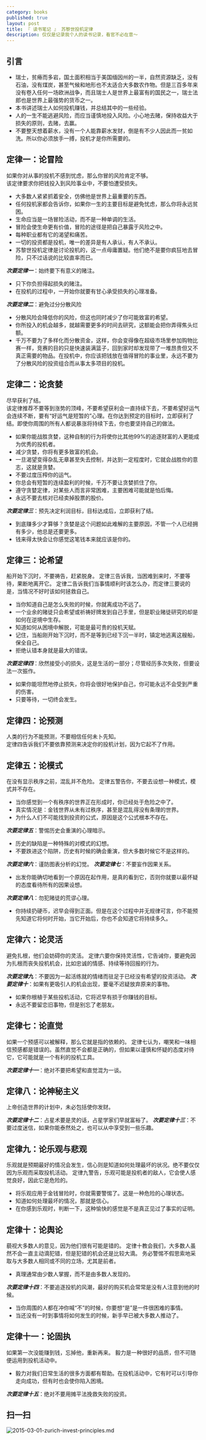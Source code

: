 ```yaml
---
category: books
published: true
layout: post
title: 『 读书笔记 』 苏黎世投机定律
description: 仅仅是记录我个人的读书记录，看官不必在意～
---  
```


## 引言    

- 瑞士，贫瘠而多岩，国土面积相当于美国缅因州的一半，自然资源缺乏，没有石油，没有煤炭，甚至气候和地形也不太适合大多数农作物。但是三百多年来没有卷入任何一场欧洲战争，而且瑞士人是世界上最富有的国民之一，瑞士法郎也是世界上最强势的货币之一。
- 本书讲述瑞士人如何投机赚钱，并总结其中的一些经验。
- 人的一生不能逃避风险，而应当谨慎地投入风险。小心地去赌，保持收益大于损失的原则，去赌，去赢。
- 不要整天想着薪水，没有一个人能靠薪水发财，倒是有不少人因此而一贫如洗。所以你必须放手一搏，投机才是你所需要的。

## 定律一：论冒险 

如果你对从事的投机不感到忧虑，那么你冒的风险肯定不够。  
该定律要求你把钱投入到风险事业中，不要怕遭受损失。

- 大多数人紧紧抓着安全，仿佛他是世界上最重要的东西。
- 任何投机家都会告诉你，如果你一生的主要目标是避免忧虑，那么你将永远贫困。
- 生命应当是一场冒险活动，而不是一种单调的生活。
- 冒险会使生命更有价值，冒险的途径是把自己暴露于风险之中。
- 每种职业都有它的渴望和痛苦。
- 一切的投资都是投机，唯一的差异是有人承认，有人不承认。
- 苏黎世投机定律是讨论投机的，这一点毋庸置疑。他们绝不是要你疯狂地去冒险，只不过话说的比较直率而已。

***次要定律一***：始终要下有意义的赌注。

- 只下你负担得起损失的赌注。
- 在投机的过程中，一开始你就要有甘心承受损失的心理准备。

***次要定律二***：避免过分分散风险

- 分散风险会降低你的风险，但这也同时减少了你可能致富的希望。
- 你所投入的机会越多，就越需要更多的时间去研究，这额能会把你弄得焦头烂额。
- 千万不要为了多样化而分散资金，这样，你会变得像在超级市场里参加购物比赛一样，竞赛的目的只是快速装满篮子，回到家时却发现带了一堆昂贵但又不真正需要的物品。在投机中，你应该把钱放在值得冒险的事业里，永远不要为了分散风险的投资组合而从事太多项目的投机。

## 定律二：论贪婪

尽早获利了结。   
该定律推荐不要等到涨势的顶峰，不要希望获利会一直持续下去，不要希望好运气会连续不断，要有“好运气是短暂的”心理。在你达到预定的目标时，立即获利了结。即使你周围的所有人都说暴涨将持续下去，你也要坚持自己的做法。  

- 如果你能战胜贪婪，这种自制的行为将使你比其他99%的追逐财富的人更能成为优秀的投机者。
- 减少贪婪，你将有更多致富的机会。
- 一旦渴望变得杂乱无章甚至失去控制，并达到一定程度时，它就会战胜你的意志，这就是贪婪。
- 不要过度压榨你的运气。
- 你总会有短暂的连续盈利的时候，千万不要让贪婪抓住了你。
- 遵守贪婪定律，对某些人而言非常困难，主要困难可能就是怕后悔。
- 永远不要去核对已经卖掉股票的股价。

***次要定律三***：预先决定利润目标，目标达成后，立即获利了结。

- 到底赚多少才算够？贪婪是这个问题如此难解的主要原因，不管一个人已经拥有多少，他总是还要更多。
- 钱来得太快会让你感觉这笔钱本来就应该是你的。

## 定律三：论希望  

船开始下沉时，不要祷告，赶紧脱身。
定律三告诉我，当困难到来时，不要等待，果断地离开它。
定律二告诉我们当事情顺利时该怎么办，而定律三要说的是，当情况不好时该如何拯救自己。

- 当你知道自己是怎么失败的时候，你就离成功不远了。
- 一个业余的赌徒只会希望或祈祷好牌发到自己手里，但是职业赌徒研究的却是如何在逆境中生存。
- 知道如何从困境中解脱，可能是最可贵的投机天赋。
- 记住，当船刚开始下沉时，而不是等到已经下沉一半时，镇定地逃离这艘船，保全自己。
- 拒绝认错本身就是最大的错误。

***次要定律四***：欣然接受小的损失，这是生活的一部分；尽管经历多次失败，但要设法一次振作。

- 如果你能坦然地停止损失，你将会很好地保护自己，你可能永远不会受到严重的伤害。
- 只要等待，一切终会发生。

## 定律四：论预测

人类的行为不能预测，不要相信任何未卜先知。  
定律四告诉我们不要依靠预测来决定你的投机计划，因为它起不了作用。

## 定律五：论模式

在没有显示秩序之前，混乱并不危险。
定律五警告你，不要去设想一种模式，模式并不存在。

- 当你感觉到一个有秩序的世界正在形成时，你已经处于危险之中了。
- 真实情况是：金钱世界从未有过秩序，甚至是混乱得没有条理的世界。
- 为什么人们不可能找到投资的公式，原因是这个公式根本不存在。

***次要定律五***：警惕历史会重演的心理暗示。

- 历史的缺陷是一种特殊的对模式的幻想。
- 不要跌进这个陷阱，历史有时候的确会重演，但大多数时候它不是这样的。

***次要定律六***：谨防图表分析的幻觉。
***次要定律七***：不要妄作因果关系。

- 出发你能确切地看到一个原因在起作用，是真的看到它，否则你就要以最怀疑的态度看待所有的因果设想。

***次要定律八***：勿犯赌徒的荒谬心理。

- 你持续扔硬币，迟早会得到正面。但是在这个过程中并无规律可言，你不能预先知道它将何时开始，当它开始后，你也不会知道它将持续多久。


## 定律六：论灵活

避免扎根，他们会妨碍你的灵活。
定律六要你保持灵活性，它告诫你，要避免因为扎根而丧失投机机会，比如忠诚的情感、持续等待回报的行为。

***次要定律九***：不要因为一起活练就的情绪而驻足于已经没有希望的投资活动。
***次要定律十***：如果有更吸引人的机会出现，要毫不迟疑放弃原来的事物。

- 如果你根植于某些投机活动，它将迟早有损于你赚钱的目标。
- 永远不要留恋旧事物，但是别忘了老朋友。


## 定律七：论直觉

如果一个预感可以被解释，那么它就是指的依赖的。
定律七认为，嘲笑和一味相信预感都是错误的。虽然直觉不会都是正确的，但如果以谨慎和怀疑的态度对待它，它可能就是一个有利的投机工具。

***次要定律十一***：绝对不要把希望和直觉混为一谈。


## 定律八：论神秘主义

上帝创造世界的计划中，未必包括使你发财。

***次要定律十二***：占星术要是灵的话，占星学家们早就富裕了。
***次要定律十三***：不要过度迷信，如果你能泰然处之，也可以从中享受到一些乐趣。

## 定律九：论乐观与悲观

乐观就是预期最好的情况会发生，信心则是知道如何处理最坏的状况。绝不要仅仅因为乐观而采取投机活动。
定律九警告，乐观可能是投机者的敌人，它会使人感觉良好，因此它是危险的。

- 将乐观应用于金钱冒险时，你就需要警惕了。这是一种危险的心理状态。
- 知道如何处理最坏的情况，那就是信心。
- 在你感到乐观时，判断一下，这种愉快的感觉是不是真正见过了事实的证明。

## 定律十：论舆论

藐视大多数人的意见，因为他们很有可能是错的。
定律十教会我们，大多数人虽然不会一直主动滴犯错，但是犯错的机会还是比较大滴。
务必警惕不假思索地采取与大多数人相同或不同的立场，尤其是前者。

- 真理通常由少数人掌握，而不是由多数人发现的。

***次要定律十四***：不要追逐投机的风潮，最好的购买机会常常是没有人注意到他的时候。

- 当你周围的人都在冲你喊“不”的时候，你要想“是”是一件很困难的事情。
- 当还没有一时到事情将如何发生的时候，新手早已被大多数人推动了。

## 定律十一：论固执

如果第一次没能赚到钱，忘掉他，重新再来。
毅力是一种很好的品质，但不可随便运用到投机活动中。

- 毅力对我们日常生活的很多方面都有帮助。在投机活动中，它有时可以引导你走向成功，但有时也会使你陷入困境。

***次要定律十五***：绝对不要用摊平法挽救失败的投资。




















## 扫一扫     

![2015-03-01-zurich-invest-principles.md](../../images/share/2015-03-01-zurich-invest-principles.md.jpg)